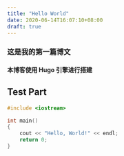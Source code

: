 ```yaml
---
title: "Hello World"
date: 2020-06-14T16:07:10+08:00
draft: true
---
```


### 这是我的第一篇博文

<!--more-->

#### 本博客使用 **Hugo** 引擎进行搭建

## Test Part

```cpp
#include <iostream>

int main()
{
	cout << "Hello, World!" << endl;
	return 0;
}
```
